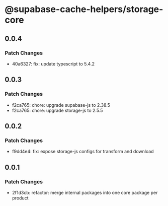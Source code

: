# @supabase-cache-helpers/storage-core

## 0.0.4

### Patch Changes

- 40a6327: fix: update typescript to 5.4.2

## 0.0.3

### Patch Changes

- f2ca765: chore: upgrade supabase-js to 2.38.5
- f2ca765: chore: upgrade storage-js to 2.5.5

## 0.0.2

### Patch Changes

- f9dd4e4: fix: expose storage-js configs for transform and download

## 0.0.1

### Patch Changes

- 2f1d3cb: refactor: merge internal packages into one core package per product

